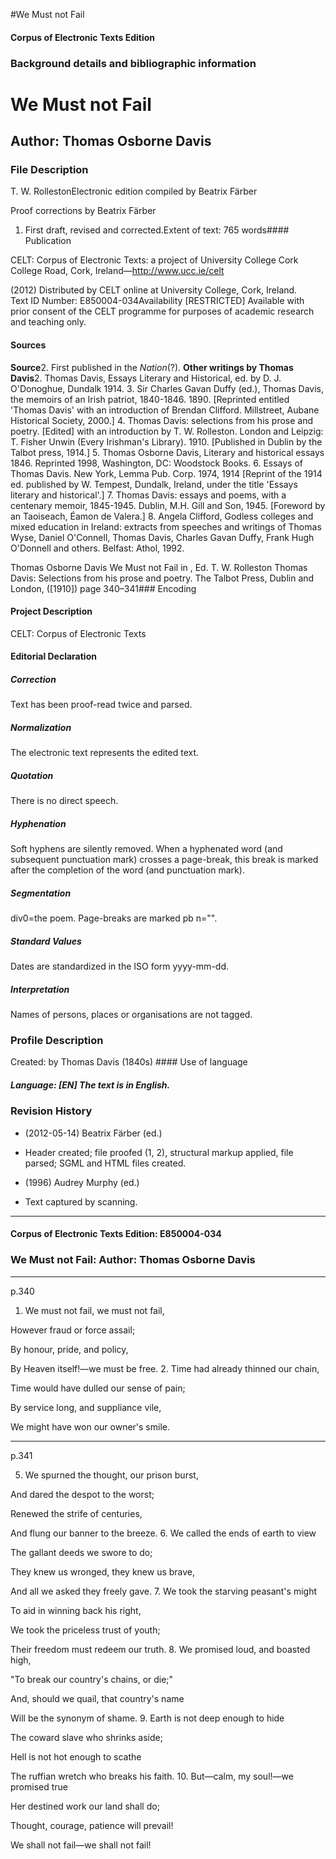

#We Must not Fail


<!-- // 
 function footNote(link) {
 openpopup = window.open(link,"openpopup","width=512,height=128,left=256,top=256,resizable=no,scrollbars=1,menubar=1,statusbar=0,toolbar=0");
}
// -->



#### Corpus of Electronic Texts Edition


### Background details and bibliographic information


We Must not Fail
================


Author: Thomas Osborne Davis
----------------------------


### File Description

T. W. RollestonElectronic edition compiled by Beatrix Färber

Proof corrections by Beatrix Färber

 1. First draft, revised and corrected.Extent of text: 765 words#### Publication


CELT: Corpus of Electronic Texts: a project of University College Cork  
College Road, Cork, Ireland—http://www.ucc.ie/celt

 (2012) Distributed by CELT online at University College, Cork, Ireland.  
Text ID Number: E850004-034Availability [RESTRICTED] 
Available with prior consent of the CELT programme for purposes of academic research and teaching only.


#### Sources


**Source**2. First published in the *Nation*(?).
**Other writings by Thomas Davis**2. Thomas Davis, Essays Literary and Historical, ed. by D. J. O'Donoghue, Dundalk 1914.
3. Sir Charles Gavan Duffy (ed.), Thomas Davis, the memoirs of an Irish patriot, 1840-1846. 1890. [Reprinted entitled 'Thomas Davis' with an introduction of Brendan Clifford. Millstreet, Aubane Historical Society, 2000.]
4. Thomas Davis: selections from his prose and poetry. [Edited] with an introduction by T. W. Rolleston. London and Leipzig: T. Fisher Unwin (Every Irishman's Library). 1910. [Published in Dublin by the Talbot press, 1914.]
5. Thomas Osborne Davis, Literary and historical essays 1846. Reprinted 1998, Washington, DC: Woodstock Books.
6. Essays of Thomas Davis. New York, Lemma Pub. Corp. 1974, 1914 [Reprint of the 1914 ed. published by W. Tempest, Dundalk, Ireland, under the title 'Essays literary and historical'.]
7. Thomas Davis: essays and poems, with a centenary memoir, 1845-1945. Dublin, M.H. Gill and Son, 1945. [Foreword by an Taoiseach, Éamon de Valera.]
8. Angela Clifford, Godless colleges and mixed education in Ireland: extracts from speeches and writings of Thomas Wyse, Daniel O'Connell, Thomas Davis, Charles Gavan Duffy, Frank Hugh O'Donnell and others. Belfast: Athol, 1992.

Thomas Osborne Davis We Must not Fail in , Ed. T. W. Rolleston Thomas Davis: Selections from his prose and poetry. The Talbot Press, Dublin and London, ([1910]) page 340–341### Encoding


#### Project Description


CELT: Corpus of Electronic Texts


#### Editorial Declaration


##### Correction


Text has been proof-read twice and parsed.


##### Normalization


The electronic text represents the edited text.


##### Quotation


There is no direct speech.


##### Hyphenation


Soft hyphens are silently removed. When a hyphenated word (and subsequent punctuation mark) crosses a page-break, this break is marked after the completion of the word (and punctuation mark).


##### Segmentation


div0=the poem. Page-breaks are marked pb n="".


##### Standard Values


Dates are standardized in the ISO form yyyy-mm-dd.


##### Interpretation


Names of persons, places or organisations are not tagged.


### Profile Description


Created: by Thomas Davis
 (1840s) #### Use of language


##### Language: [EN] The text is in English.


### Revision History


* (2012-05-14) Beatrix Färber (ed.)

* Header created; file proofed (1, 2), structural markup applied, file parsed; SGML and HTML files created.
* (1996) Audrey Murphy (ed.)

* Text captured by scanning.




---


#### Corpus of Electronic Texts Edition: E850004-034


### We Must not Fail: Author: Thomas Osborne Davis




---

p.340


1. We must not fail, we must not fail,
  
However fraud or force assail;
  
By honour, pride, and policy,
  
By Heaven itself!—we must be free.
2. Time had already thinned our chain,
  
Time would have dulled our sense of pain;
  
By service long, and suppliance vile,
  
We might have won our owner's smile.


---

p.341

5. We spurned the thought, our prison burst,
  
And dared the despot to the worst;
  
Renewed the strife of centuries,
  
And flung our banner to the breeze.
6. We called the ends of earth to view
  
The gallant deeds we swore to do;
  
They knew us wronged, they knew us brave,
  
And all we asked they freely gave.
7. We took the starving peasant's might
  
To aid in winning back his right,
  
We took the priceless trust of youth;
  
Their freedom must redeem our truth.
8. We promised loud, and boasted high,
  
"To break our country's chains, or die;"
  
And, should we quail, that country's name
  
Will be the synonym of shame.
9. Earth is not deep enough to hide
  
The coward slave who shrinks aside;
  
Hell is not hot enough to scathe
  
The ruffian wretch who breaks his faith.
10. But—calm, my soul!—we promised true
  
Her destined work our land shall do;
  
Thought, courage, patience will prevail!
  
We shall not fail—we shall not fail!








